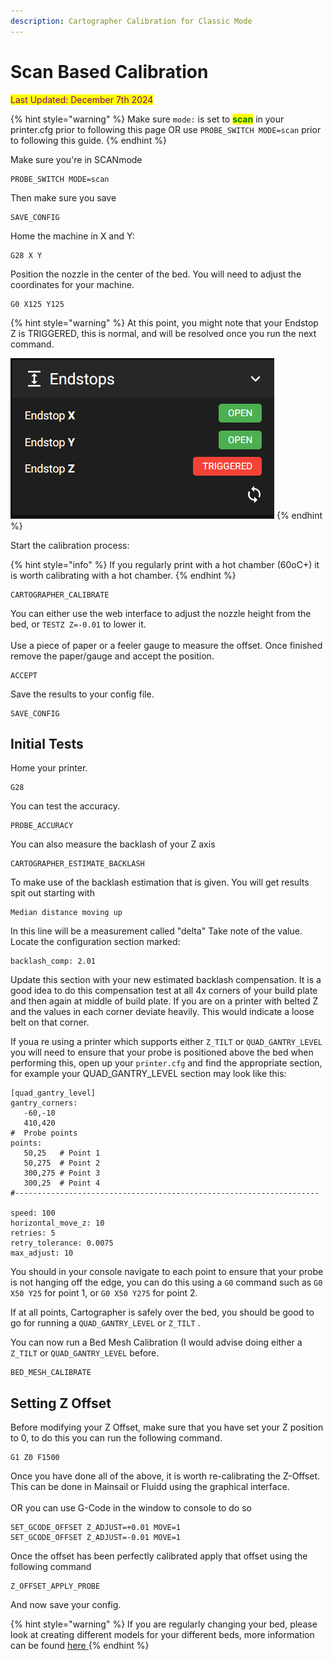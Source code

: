 ```yaml
---
description: Cartographer Calibration for Classic Mode
---
```


# Scan Based Calibration

<mark style="color:purple;">Last Updated: December 7th 2024</mark>

{% hint style="warning" %}
Make sure `mode:` is set to <mark style="color:green;">**scan**</mark> in your printer.cfg prior to following this page OR use `PROBE_SWITCH MODE=scan` prior to following this guide.
{% endhint %}

Make sure you're in SCANmode

```gcode
PROBE_SWITCH MODE=scan
```

Then make sure you save

```gcode
SAVE_CONFIG
```

Home the machine in X and Y:

```gcode
G28 X Y
```

Position the nozzle in the center of the bed. You will need to adjust the coordinates for your machine.

```gcode
G0 X125 Y125
```

{% hint style="warning" %}
At this point,  you might note that your Endstop Z is TRIGGERED, this is normal, and will be resolved once you run the next command.

![](<../../.gitbook/assets/image (6) (1) (1) (1) (1).png>)
{% endhint %}

Start the calibration process:

{% hint style="info" %}
If you regularly print with a hot chamber (60oC+) it is worth calibrating with a hot chamber.
{% endhint %}

```gcode
CARTOGRAPHER_CALIBRATE
```

You can either use the web interface to adjust the nozzle height from the bed, or `TESTZ Z=-0.01` to lower it. \
\
Use a piece of paper  or a feeler gauge to measure the offset. Once finished remove the paper/gauge and accept the position.

```gcode
ACCEPT
```

Save the results to your config file.

```gcode
SAVE_CONFIG
```

## Initial Tests

Home your printer.&#x20;

```gcode
G28
```

You can test the accuracy.

```gcode
PROBE_ACCURACY
```

You can also measure the backlash of your Z axis

```gcode
CARTOGRAPHER_ESTIMATE_BACKLASH
```

To make use of the backlash estimation that is given. You will get results spit out starting with &#x20;

```gcode
Median distance moving up
```

In this line will be a measurement called "delta" Take note of the value. Locate the configuration section marked:

```gcode
backlash_comp: 2.01
```

Update this section with your new estimated backlash compensation. It is a good idea to do this compensation test at all 4x corners of your build plate and then again at middle of build plate. If you are on a printer with belted Z and the values in each corner deviate heavily. This would indicate a loose belt on that corner.&#x20;

If youa re using a printer which supports either `Z_TILT` or `QUAD_GANTRY_LEVEL` you will need to ensure that your probe is positioned above the bed when performing this, open up your `printer.cfg` and find the appropriate section, for example your QUAD\_GANTRY\_LEVEL section may look like this:



<pre class="language-django"><code class="lang-django">[quad_gantry_level]
gantry_corners:
   -60,-10
   410,420
#  Probe points
points:
   50,25   # Point 1
   50,275  # Point 2
   300,275 # Point 3
   300,25  # Point 4
#--------------------------------------------------------------------
<strong>
</strong>speed: 100
horizontal_move_z: 10
retries: 5
retry_tolerance: 0.0075
max_adjust: 10
</code></pre>

You should in your console navigate to each point to ensure that your probe is not hanging off the edge, you can do this using a `G0` command such as `G0 X50 Y25` for point 1, or `G0 X50 Y275` for point 2. &#x20;

If at all points, Cartographer is safely over the bed, you should be good to go for running a `QUAD_GANTRY_LEVEL` or `Z_TILT` .

You can now run a Bed Mesh Calibration (I would advise doing either a `Z_TILT` or `QUAD_GANTRY_LEVEL` before.

```gcode
BED_MESH_CALIBRATE
```

## Setting Z Offset

Before modifying your Z Offset, make sure that you have set your Z position to 0, to do this you can run the following command.&#x20;

```gcode
G1 Z0 F1500
```

Once you have done all of the above, it is worth re-calibrating the Z-Offset. This can be done in Mainsail or Fluidd using the graphical interface. \
\
OR you can use G-Code in the window to console to do so

```gcode
SET_GCODE_OFFSET Z_ADJUST=+0.01 MOVE=1
SET_GCODE_OFFSET Z_ADJUST=-0.01 MOVE=1
```

Once the offset has been perfectly calibrated apply that offset using the following command

```gcode
Z_OFFSET_APPLY_PROBE
```

And now save your config.

{% hint style="warning" %}
If you are regularly changing your bed, please look at creating different models for your different beds, more information can be found [here ](../../original-plugin/fine-tuning/cartographer-models.md)
{% endhint %}
